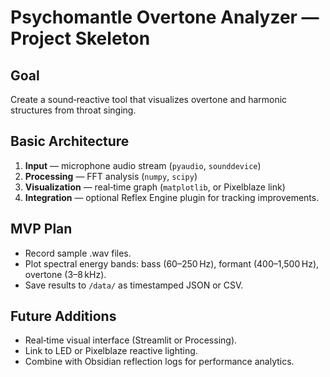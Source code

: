# Psychomantle Overtone Analyzer — Project Skeleton

## Goal
Create a sound‑reactive tool that visualizes overtone and harmonic structures from throat singing.

## Basic Architecture
1. **Input** — microphone audio stream (`pyaudio`, `sounddevice`)  
2. **Processing** — FFT analysis (`numpy`, `scipy`)  
3. **Visualization** — real‑time graph (`matplotlib`, or Pixelblaze link)  
4. **Integration** — optional Reflex Engine plugin for tracking improvements.

## MVP Plan
- Record sample .wav files.  
- Plot spectral energy bands: bass (60–250 Hz), formant (400–1,500 Hz), overtone (3–8 kHz).  
- Save results to `/data/` as timestamped JSON or CSV.

## Future Additions
- Real‑time visual interface (Streamlit or Processing).  
- Link to LED or Pixelblaze reactive lighting.  
- Combine with Obsidian reflection logs for performance analytics.
